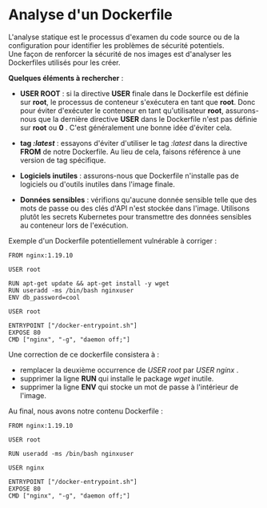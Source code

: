 # Analyse d'un Dockerfile

L'analyse statique est le processus d'examen du code source ou de la configuration pour identifier les problèmes de sécurité potentiels.<br>
Une façon de renforcer la sécurité de nos images est d'analyser les Dockerfiles utilisés pour les créer.<br>

**Quelques éléments à rechercher** :

- **USER ROOT** : si la directive **USER** finale dans le Dockerfile est définie sur **root**, le processus de conteneur s'exécutera en tant que **root**. Donc pour éviter d'exécuter le conteneur en tant qu'utilisateur **root**, assurons-nous que la dernière directive **USER** dans le Dockerfile n'est pas définie sur **root** ou **0** . C'est généralement une bonne idée d'éviter cela.

- **tag *:latest*** : essayons d'éviter d'utiliser le tag *:latest* dans la directive **FROM** de notre Dockerfile. Au lieu de cela, faisons référence à une version de tag spécifique.

- **Logiciels inutiles** : assurons-nous que Dockerfile n'installe pas de logiciels ou d'outils inutiles dans l'image finale.

- **Données sensibles** : vérifions qu'aucune donnée sensible telle que des mots de passe ou des clés d'API n'est stockée dans l'image. Utilisons plutôt les secrets Kubernetes pour transmettre des données sensibles au conteneur lors de l'exécution.

Exemple d'un Dockerfile potentiellement vulnérable à corriger :

```
FROM nginx:1.19.10

USER root

RUN apt-get update && apt-get install -y wget
RUN useradd -ms /bin/bash nginxuser
ENV db_password=cool

USER root

ENTRYPOINT ["/docker-entrypoint.sh"]
EXPOSE 80
CMD ["nginx", "-g", "daemon off;"]
```

Une correction de ce dockerfile consistera à :

- remplacer la deuxième occurrence de *USER root* par *USER nginx* .
- supprimer la ligne **RUN** qui installe le package *wget* inutile.
- supprimer la ligne **ENV** qui stocke un mot de passe à l'intérieur de l'image.

Au final, nous avons notre contenu Dockerfile :

```
FROM nginx:1.19.10

USER root

RUN useradd -ms /bin/bash nginxuser

USER nginx

ENTRYPOINT ["/docker-entrypoint.sh"]
EXPOSE 80
CMD ["nginx", "-g", "daemon off;"]
```